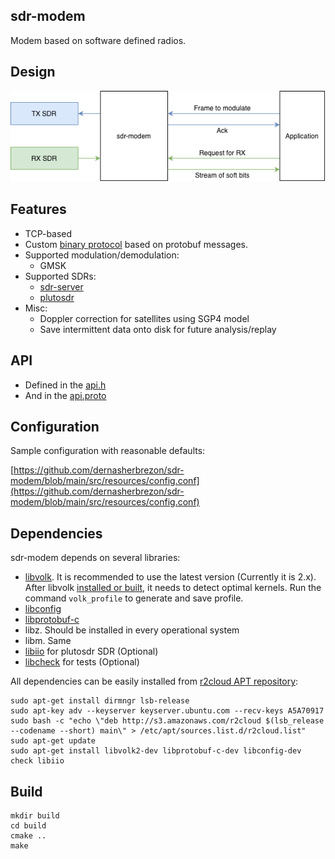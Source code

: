 ## sdr-modem

Modem based on software defined radios.

## Design

![design](docs/design.png?raw=true)

## Features

 * TCP-based
 * Custom [binary protocol](https://github.com/dernasherbrezon/sdr-modem/blob/main/api.proto) based on protobuf messages.
 * Supported modulation/demodulation:
   * GMSK
 * Supported SDRs:
   * [sdr-server](https://github.com/dernasherbrezon/sdr-server)
   * [plutosdr](https://www.analog.com/en/design-center/evaluation-hardware-and-software/evaluation-boards-kits/adalm-pluto.html)
 * Misc:
   * Doppler correction for satellites using SGP4 model
   * Save intermittent data onto disk for future analysis/replay

## API

 * Defined in the [api.h](https://github.com/dernasherbrezon/sdr-modem/blob/main/src/api.h)
 * And in the [api.proto](https://github.com/dernasherbrezon/sdr-modem/blob/main/api.proto)


## Configuration

Sample configuration with reasonable defaults:

[https://github.com/dernasherbrezon/sdr-modem/blob/main/src/resources/config.conf](https://github.com/dernasherbrezon/sdr-modem/blob/main/src/resources/config.conf)

## Dependencies

sdr-modem depends on several libraries:

* [libvolk](https://www.libvolk.org). It is recommended to use the latest version (Currently it is 2.x). After libvolk [installed or built](https://github.com/gnuradio/volk#building-on-most-x86-32-bit-and-64-bit-platforms), it needs to detect optimal kernels. Run the command ```volk_profile``` to generate and save profile.
* [libconfig](https://hyperrealm.github.io/libconfig/libconfig_manual.html)
* [libprotobuf-c](https://github.com/protobuf-c/protobuf-c)
* libz. Should be installed in every operational system
* libm. Same
* [libiio](https://github.com/analogdevicesinc/libiio) for plutosdr SDR (Optional)
* [libcheck](https://libcheck.github.io/check/) for tests (Optional)

All dependencies can be easily installed from [r2cloud APT repository](https://r2server.ru/apt.html):

```
sudo apt-get install dirmngr lsb-release
sudo apt-key adv --keyserver keyserver.ubuntu.com --recv-keys A5A70917
sudo bash -c "echo \"deb http://s3.amazonaws.com/r2cloud $(lsb_release --codename --short) main\" > /etc/apt/sources.list.d/r2cloud.list"
sudo apt-get update
sudo apt-get install libvolk2-dev libprotobuf-c-dev libconfig-dev check libiio
```

## Build

```
mkdir build
cd build
cmake ..
make
```